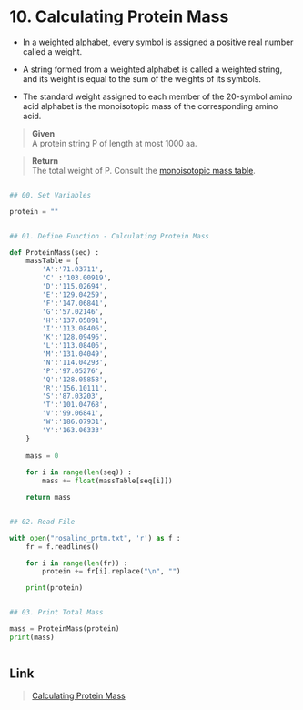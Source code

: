 # 10. Calculating Protein Mass

* In a weighted alphabet, every symbol is assigned a positive real number called a weight. 

* A string formed from a weighted alphabet is called a weighted string, and its weight is equal to the sum of the weights of its symbols.

* The standard weight assigned to each member of the 20-symbol amino acid alphabet is the monoisotopic mass of the corresponding amino acid.


> **Given**    
> A protein string P of length at most 1000 aa.

> **Return**    
> The total weight of P. Consult the [monoisotopic mass table](http://rosalind.info/glossary/monoisotopic-mass-table/).
 
```python

## 00. Set Variables

protein = ""


## 01. Define Function - Calculating Protein Mass

def ProteinMass(seq) :
	massTable = {
		'A':'71.03711',
		'C' :'103.00919',
		'D':'115.02694',
		'E':'129.04259',
		'F':'147.06841',
		'G':'57.02146',
		'H':'137.05891',
		'I':'113.08406',
		'K':'128.09496',
		'L':'113.08406',
		'M':'131.04049',
		'N':'114.04293',
		'P':'97.05276',
		'Q':'128.05858',
		'R':'156.10111',
		'S':'87.03203',
		'T':'101.04768',
		'V':'99.06841',
		'W':'186.07931',
		'Y':'163.06333'
	}
  
	mass = 0
  
	for i in range(len(seq)) :
		mass += float(massTable[seq[i]])

	return mass


## 02. Read File

with open("rosalind_prtm.txt", 'r') as f :
	fr = f.readlines()

	for i in range(len(fr)) :
		protein += fr[i].replace("\n", "")

	print(protein)


## 03. Print Total Mass

mass = ProteinMass(protein)
print(mass)



```


## Link

> [Calculating Protein Mass](http://rosalind.info/problems/prtm/)
